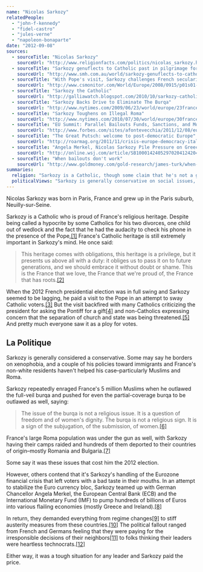 ```yaml
---
name: "Nicolas Sarkozy"
relatedPeople:
  - "john-f-kennedy"
  - "fidel-castro"
  - "jules-verne"
  - "napoleon-bonaparte"
date: "2012-09-08"
sources:
  - sourceTitle: "Nicolas Sarkozy"
    sourceUrl: "http://www.religionfacts.com/politics/nicolas_sarkozy.htm"
  - sourceTitle: "Sarkozy genuflects to Catholic past in pilgrimage for votes"
    sourceUrl: "http://www.smh.com.au/world/sarkozy-genuflects-to-catholic-past-in-pilgrimage-for-votes-20110304-1bhzl.html"
  - sourceTitle: "With Pope's visit, Sarkozy challenges French secularism"
    sourceUrl: "http://www.csmonitor.com/World/Europe/2008/0915/p01s01-woeu.html"
  - sourceTitle: "Sarkozy the Catholic"
    sourceUrl: "http://galliawatch.blogspot.com/2010/10/sarkozy-catholic.html"
  - sourceTitle: "Sarkozy Backs Drive to Eliminate The Burqa"
    sourceUrl: "http://www.nytimes.com/2009/06/23/world/europe/23france.html"
  - sourceTitle: "Sarkozy Toughens on Illegal Roma"
    sourceUrl: "http://www.nytimes.com/2010/07/30/world/europe/30france.html"
  - sourceTitle: "EU Summit: Parallel Bailouts Funds, Sanctions, and Money for the IMF"
    sourceUrl: "http://www.forbes.com/sites/afontevecchia/2011/12/08/eu-summit-parallel-bailout-funds-sanctions-and-money-for-the-imf/"
  - sourceTitle: "The Great Putsch: welcome to post-democratic Europe"
    sourceUrl: "http://roarmag.org/2011/11/crisis-europe-democracy-italy-greece-frankfurt-group/"
  - sourceTitle: "Angela Merkel, Nicolas Sarkozy Pile Pressure on Greece"
    sourceUrl: "http://online.wsj.com/article/SB10001424052970204124204577150331716910136.html"
  - sourceTitle: "When bailouts don't work"
    sourceUrl: "http://www.goldmoney.com/gold-research/james-turk/when-bailouts-dont-work.html"
summaries:
  religion: "Sarkozy is a Catholic, though some claim that he's not a good one."
  politicalViews: "Sarkozy is generally conservative on social issues, but got stuck with an economic firestorm on the economics front."
---
```


Nicolas Sarkozy was born in Paris, France and grew up in the Paris suburb, Neuilly-sur-Seine.

Sarkozy is a Catholic who is proud of France's religious heritage. Despite being called a hypocrite by some Catholics for his two divorces, one child out of wedlock and the fact that he had the audacity to check his phone in the presence of the Pope,<a class="source-citation" href="#http%3A%2F%2Fwww.religionfacts.com%2Fpolitics%2Fnicolas_sarkozy.htm" title="Nicolas Sarkozy">[1]</a> France's Catholic heritage is still extremely important in Sarkozy's mind. He once said:

>This heritage comes with obligations, this heritage is a privilege, but it presents us above all with a duty: it obliges us to pass it on to future generations, and we should embrace it without doubt or shame. This is the France that we love, the France that we're proud of, the France that has roots.<a class="source-citation" href="#http%3A%2F%2Fwww.smh.com.au%2Fworld%2Fsarkozy-genuflects-to-catholic-past-in-pilgrimage-for-votes-20110304-1bhzl.html" title="Sarkozy genuflects to Catholic past in pilgrimage for votes">[2]</a>

When the 2012 French presidential election was in full swing and Sarkozy seemed to be lagging, he paid a visit to the Pope in an attempt to sway Catholic voters.<a class="source-citation" href="#http%3A%2F%2Fwww.csmonitor.com%2FWorld%2FEurope%2F2008%2F0915%2Fp01s01-woeu.html" title="With Pope&apos;s visit, Sarkozy challenges French secularism">[3]</a> But the visit backfired with many Catholics criticizing the president for asking the Pontiff for a gift<a class="source-citation" href="#http%3A%2F%2Fgalliawatch.blogspot.com%2F2010%2F10%2Fsarkozy-catholic.html" title="Sarkozy the Catholic">[4]</a> and non-Catholics expressing concern that the separation of church and state was being threatened.<a class="source-citation" href="#http%3A%2F%2Fwww.csmonitor.com%2FWorld%2FEurope%2F2008%2F0915%2Fp01s01-woeu.html" title="With Pope&apos;s visit, Sarkozy challenges French secularism">[5]</a> And pretty much everyone saw it as a ploy for votes.


## La Politique

Sarkozy is generally considered a conservative. Some may say he borders on xenophobia, and a couple of his policies toward immigrants and France's non-white residents haven't helped his case–particularly Muslims and Roma.

Sarkozy repeatedly enraged France's 5 million Muslims when he outlawed the full-veil burqa and pushed for even the partial-coverage burqa to be outlawed as well, saying:

>The issue of the burqa is not a religious issue. It is a question of freedom and of women's dignity. The burqa is not a religious sign. It is a sign of the subjugation, of the submission, of women.<a class="source-citation" href="#http%3A%2F%2Fwww.nytimes.com%2F2009%2F06%2F23%2Fworld%2Feurope%2F23france.html" title="Sarkozy Backs Drive to Eliminate The Burqa">[6]</a>

France's large Roma population was under the gun as well, with Sarkozy having their camps raided and hundreds of them deported to their countries of origin–mostly Romania and Bulgaria.<a class="source-citation" href="#http%3A%2F%2Fwww.nytimes.com%2F2010%2F07%2F30%2Fworld%2Feurope%2F30france.html" title="Sarkozy Toughens on Illegal Roma">[7]</a>

Some say it was these issues that cost him the 2012 election.

However, others contend that it's Sarkozy's handling of the Eurozone financial crisis that left voters with a bad taste in their mouths. In an attempt to stabilize the Euro currency bloc, Sarkozy teamed up with German Chancellor Angela Merkel, the European Central Bank (ECB) and the International Monetary Fund (IMF) to pump hundreds of billions of Euros into various flailing economies (mostly Greece and Ireland).<a class="source-citation" href="#http%3A%2F%2Fwww.forbes.com%2Fsites%2Fafontevecchia%2F2011%2F12%2F08%2Feu-summit-parallel-bailout-funds-sanctions-and-money-for-the-imf%2F" title="EU Summit: Parallel Bailouts Funds, Sanctions, and Money for the IMF">[8]</a>

In return, they demanded everything from regime changes<a class="source-citation" href="#http%3A%2F%2Froarmag.org%2F2011%2F11%2Fcrisis-europe-democracy-italy-greece-frankfurt-group%2F" title="The Great Putsch: welcome to post-democratic Europe">[9]</a> to stiff austerity measures from these countries.<a class="source-citation" href="#http%3A%2F%2Fonline.wsj.com%2Farticle%2FSB10001424052970204124204577150331716910136.html" title="Angela Merkel, Nicolas Sarkozy Pile Pressure on Greece">[10]</a> The political fallout ranged from French and Germans feeling that they were paying for the irresponsible decisions of their neighbors<a class="source-citation" href="#http%3A%2F%2Fwww.goldmoney.com%2Fgold-research%2Fjames-turk%2Fwhen-bailouts-dont-work.html" title="When bailouts don&apos;t work">[11]</a> to folks thinking their leaders were heartless technocrats.<a class="source-citation" href="#http%3A%2F%2Froarmag.org%2F2011%2F11%2Fcrisis-europe-democracy-italy-greece-frankfurt-group%2F" title="The Great Putsch: welcome to post-democratic Europe">[12]</a>

Either way, it was a tough situation for any leader and Sarkozy paid the price.